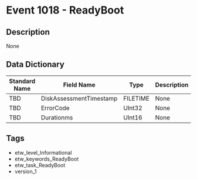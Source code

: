 # Event 1018 - ReadyBoot

## Description
None

## Data Dictionary
|Standard Name|Field Name|Type|Description|Sample Value|
|---|---|---|---|---|
|TBD|DiskAssessmentTimestamp|FILETIME|None|`None`|
|TBD|ErrorCode|UInt32|None|`None`|
|TBD|Durationms|UInt16|None|`None`|

## Tags
* etw_level_Informational
* etw_keywords_ReadyBoot
* etw_task_ReadyBoot
* version_1